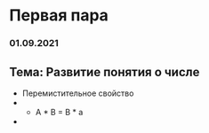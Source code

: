 # Первая пара
### 01.09.2021

## Тема: Развитие понятия о числе

+ Перемистительное свойство
+ * A * B = B * a
+ 
